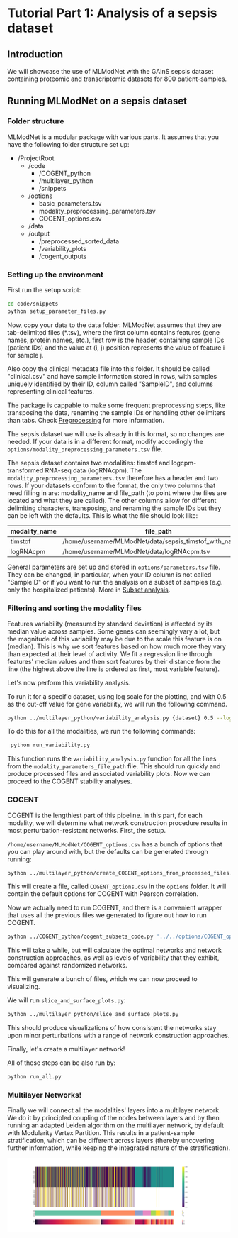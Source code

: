 # Tutorial Part 1: Analysis of a sepsis dataset

## Introduction
We will showcase the use of MLModNet with the GAinS sepsis dataset containing proteomic and transcriptomic datasets for 800 patient-samples.

## Running MLModNet on a sepsis dataset

### Folder structure
MLModNet is a modular package with various parts. It assumes that you have the following folder structure set up:
- /ProjectRoot
    - /code
        - /COGENT_python
        - /multilayer_python
        - /snippets
    - /options
        - basic_parameters.tsv
        - modality_preprocessing_parameters.tsv
        - COGENT_options.csv
    - /data
    - /output
        - /preprocessed_sorted_data
        - /variability_plots
        - /cogent_outputs

### Setting up the environment

First run the setup script:
```bash
cd code/snippets
python setup_parameter_files.py
```
Now, copy your data to the data folder. MLModNet assumes that they are tab-delimited files (*.tsv), where the first column contains features (gene names, protein names, etc.), first row is the header, containing sample IDs (patient IDs) and the value at (i, j) position represents the value of feature i for sample j. 

Also copy the clinical metadata file into this folder. It should be called "clinical.csv" and have sample information stored in rows, with samples uniquely identified by their ID, column called "SampleID", and columns representing clinical features.

The package is cappable to make some frequent preprocessing steps, like transposing the data, renaming the sample IDs or handling other delimiters than tabs. Check [Preprocessing](getting_started.md) for more information.

The sepsis dataset we will use is already in this format, so no changes are needed. If your data is in a different format, modify accordingly the `options/modality_preprocessing_parameters.tsv` file.

The sepsis dataset contains two modalities: timstof and logcpm-transformed RNA-seq data (logRNAcpm). The `modality_preprocessing_parameters.tsv` therefore has a header and two rows. If your datasets conform to the format, the only two columns that need filling in are: modality_name and file_path (to point where the files are located and what they are called). The other columns allow for different delimiting characters, transposing, and renaming the sample IDs but they can be left with the defaults. This is what the file should look like:

| modality_name | file_path                                                 | sep | transpose | rename_sample | feature_ID_name | modality_ID_name   |
|---------------|-----------------------------------------------------------|-----|-----------|---------------|----------------|--------------------|
| timstof       | /home/username/MLModNet/data/sepsis_timstof_with_names.tsv |"\t"|0|0|||
| logRNAcpm    | /home/username/MLModNet/data/logRNAcpm.tsv |"\t"| 0             | 0              |||

General parameters are set up and stored in `options/parameters.tsv` file. They can be changed, in particular, when your ID column is not called "SampleID" or if you want to run the analysis on a subset of samples (e.g. only the hospitalized patients). More in [Subset analysis](getting_started.md).


### Filtering and sorting the modality files

Features variability (measured by standard deviation) is affected by its median value across samples. Some genes can seemingly vary a lot, but the magnitude of this variability may be due to the scale this feature is on (median). This is why we sort features based on how much more they vary than expected at their level of activity. We fit a regression line through features' median values and then sort features by their distance from the line (the highest above the line is ordered as first, most variable feature).

Let's now perform this variability analysis.

To run it for a specific dataset, using log scale for the plotting, and with 0.5 as the cut-off value for gene variability, we will run the following command.
```bash
python ../multilayer_python/variability_analysis.py {dataset} 0.5 --log_scale --regression --modality_parameters_file_path {dataset_file}
```

To do this for all the modalities, we run the following commands:

```bash
 python run_variability.py
```

This function runs the `variability_analysis.py` function for all the lines from the `modality_parameters_file_path` file.
This should run quickly and produce processed files and associated variability plots. Now we can proceed to the COGENT stability analyses.

### COGENT

COGENT is the lengthiest part of this pipeline. In this part, for each modality, we will determine what network construction procedure results in most perturbation-resistant networks. First, the setup.

`/home/username/MLModNet/COGENT_options.csv` has a bunch of options that you can play around with, but the defaults can be generated through running:

```bash
python ../multilayer_python/create_COGENT_options_from_processed_files.py
```
This will create a file, called `COGENT_options.csv` in the `options` folder. It will contain the default options for COGENT with Pearson correlation.

Now we actually need to run COGENT, and there is a convenient wrapper that uses all the previous files we generated to figure out how to run COGENT.

```bash
python ../COGENT_python/cogent_subsets_code.py '../../options/COGENT_options.csv'
```

This will take a while, but will calculate the optimal networks and network construction approaches, as well as levels of variability that they exhibit, compared against randomized networks. 

This will generate a bunch of files, which we can now proceed to visualizing. 

We will run `slice_and_surface_plots.py`:
```bash
python ../multilayer_python/slice_and_surface_plots.py
```
This should produce visualizations of how consistent the networks stay upon minor perturbations with a range of network construction approaches.

Finally, let's create a multilayer network!


All of these steps can be also run by:
```bash
python run_all.py
```
### Multilayer Networks!

Finally we will connect all the modalities' layers into a multilayer network. We do it by principled coupling of the nodes between layers and by then running an adapted Leiden algorithm on the multilayer network, by default with Modularity Vertex Partition. This results in a patient-sample stratification, which can be different across layers (thereby uncovering further information, while keeping the integrated nature of the stratification).

![Heatmap of clustering](../images/heatmap_clustering_plot_0.5.png)